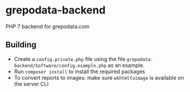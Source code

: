 # grepodata-backend

PHP 7 backend for grepodata.com

## Building
- Create a `config.private.php` file using the file `grepodata-backend/Software/config.example.php` as an example.
- Run `composer install` to install the required packages
- To convert reports to images: make sure `wkhtmltoimage` is available on the server CLI
